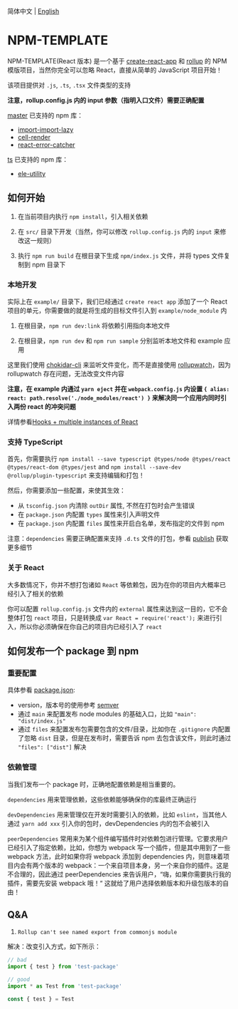 简体中文 | [English](./README.md)

# NPM-TEMPLATE

NPM-TEMPLATE(React 版本) 是一个基于 [create-react-app](https://reactjs.org/docs/create-a-new-react-app.html) 和 [rollup](https://rollupjs.org/guide/en/) 的 NPM 模版项目，当然你完全可以忽略 React，直接从简单的 JavaScript 项目开始！

该项目提供对 `.js`, `.ts`, `.tsx` 文件类型的支持

**注意，rollup.config.js 内的 input 参数（指明入口文件）需要正确配置**

[master](https://github.com/Y-lonelY/npm-template/tree/master) 已支持的 npm 库：

- [import-import-lazy](https://www.npmjs.com/package/react-import-lazy)
- [cell-render](https://www.npmjs.com/package/cell-render)
- [react-error-catcher](https://www.npmjs.com/package/react-error-catcher)

[ts](https://github.com/Y-lonelY/npm-template/tree/pure) 已支持的 npm 库：

- [ele-utility](https://www.npmjs.com/package/ele-utility)


## 如何开始

1. 在当前项目内执行 `npm install`，引入相关依赖

2. 在 `src/` 目录下开发（当然，你可以修改 `rollup.config.js` 内的 `input` 来修改这一规则）

3. 执行 `npm run build` 在根目录下生成 `npm/index.js` 文件，并将 types 文件复制到 npm 目录下


### 本地开发

实际上在 `example/` 目录下，我们已经通过 `create react app` 添加了一个 React 项目的单元，你需要做的就是将生成的目标文件引入到 `example/node_module` 内

1. 在根目录，`npm run dev:link` 将依赖引用指向本地文件

2. 在根目录，`npm run dev` 和 `npm run sample` 分别监听本地文件和 example 应用

这里我们使用 [chokidar-cli](https://github.com/kimmobrunfeldt/chokidar-cli) 来监听文件变化，而不是直接使用 [rollupwatch](https://rollupjs.org/guide/en/#rollupwatch)，因为 rollupwatch 存在问题，无法改变文件内容

<b>注意，在 example 内通过 `yarn eject` 并在 `webpack.config.js` 内设置 `{ alias: react: path.resolve('./node_modules/react') }` 来解决同一个应用内同时引入两份 react 的冲突问题</b>

详情参看[Hooks + multiple instances of React ](https://github.com/facebook/react/issues/13991)


### 支持 TypeScript

首先，你需要执行 `npm install --save typescript @types/node @types/react @types/react-dom @types/jest` and `npm install --save-dev @rollup/plugin-typescript` 来支持编辑和打包！

然后，你需要添加一些配置，来使其生效：

- 从 `tsconfig.json` 内清除 `outDir` 属性, 不然在打包时会产生错误
- 在 `package.json` 内配置 `types` 属性来引入声明文件
- 在 `package.json` 内配置 `files` 属性来开启白名单，发布指定的文件到 npm

注意：`dependencies` 需要正确配置来支持 `.d.ts` 文件的打包，参看 [publish](https://www.tslang.cn/docs/handbook/declaration-files/publishing.html) 获取更多细节


### 关于 React

大多数情况下，你并不想打包诸如 `React` 等依赖包，因为在你的项目内大概率已经引入了相关的依赖

你可以配置 `rollup.config.js` 文件内的 `external` 属性来达到这一目的，它不会整体打包 `react` 项目，只是转换成 `var React = require('react');` 来进行引入，所以你必须确保在你自己的项目内已经引入了 `react` 


## 如何发布一个 package 到 npm

### 重要配置

具体参看 [package.json](./package.json):

- version，版本号的使用参考 [semver](https://semver.org/lang/zh-CN/)
- 通过 `main` 来配置发布 node modules 的基础入口，比如 `"main": "dist/index.js"`
- 通过 `files` 来配置发布包需要包含的文件/目录，比如你在 `.gitignore` 内配置了忽略 `dist` 目录，但是在发布时，需要告诉 npm 去包含该文件，则此时通过 `"files": ["dist"]` 解决


### 依赖管理

当我们发布一个 package 时，正确地配置依赖是相当重要的。

`dependencies` 用来管理依赖，这些依赖能够确保你的库最终正确运行

`devDependencies` 用来管理仅在开发时需要引入的依赖，比如 `eslint`，当其他人通过 `yarn add xxx` 引入你的包时，devDependencies 内的包不会被引入

`peerDependencies` 常用来为某个组件编写插件时对依赖包进行管理。它要求用户已经引入了指定依赖，比如，你想为 webpack 写一个插件，但是其中用到了一些 webpack 方法，此时如果你将 webpack 添加到 dependencies 内，则意味着项目内会有两个版本的 webpack：一个来自项目本身，另一个来自你的插件。这是不合理的，因此通过 peerDependencies 来告诉用户，“嗨，如果你需要执行我的插件，需要先安装 webpack 哦！“ 这就给了用户选择依赖版本和升级包版本的自由！



## Q&A

1. `Rollup can't see named export from commonjs module`

解决：改变引入方式，如下所示：

```javascript
// bad
import { test } from 'test-package'

// good
import * as Test from 'test-package'

const { test } = Test
```


